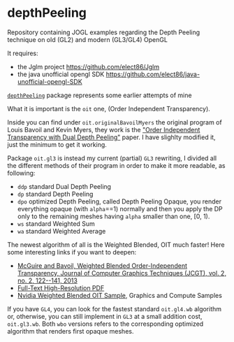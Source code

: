 depthPeeling
============

Repository containing JOGL examples regarding the Depth Peeling technique on old (GL2) and modern (GL3/GL4) OpenGL

It requires:

- the Jglm project https://github.com/elect86/Jglm
- the java unofficial opengl SDK https://github.com/elect86/java-unofficial-opengl-SDK


[`depthPeeling`](https://github.com/elect86/depthPeeling/tree/master/DepthPeeling/src/depthPeeling) package represents some earlier attempts of mine

What it is important is the `oit` one, (Order Independent Transparency).

Inside you can find under `oit.originalBavoilMyers` the original program of Louis Bavoil and Kevin Myers, they work is the ["Order Independent Transparency with Dual Depth Peeling"](http://developer.download.nvidia.com/SDK/10/opengl/src/dual_depth_peeling/doc/DualDepthPeeling.pdf) paper. I have slighlty modified it, just the minimum to get it working.

Package `oit.gl3` is instead my current (partial) `GL3` rewriting, I divided all the different methods of their program in order to make it more readable, as following:

- `ddp` standard Dual Depth Peeling
- `dp` standard Depth Peeling 
- `dpo` optimized Depth Peeling, called Depth Peeling Opaque, you render everything opaque (with `alpha`==1) normally and then you apply the DP only to the remaining meshes having `alpha` smaller than one, [0, 1).
- `ws` standard Weighted Sum
- `wa` standard Weighted Average

The newest algorithm of all is the Weighted Blended, OIT much faster! Here some interesting links if you want to deepen:

- [McGuire and Bavoil, Weighted Blended Order-Independent Transparency, Journal of Computer Graphics Techniques (JCGT), vol. 2, no. 2, 122--141, 2013](http://jcgt.org/published/0002/02/09/)
- [Full-Text High-Resolution PDF](http://jcgt.org/published/0002/02/09/paper.pdf)
- [Nvidia Weighted Blended OIT Sample](http://docs.nvidia.com/gameworks/content/gameworkslibrary/graphicssamples/opengl_samples/weightedblendedoitsample.htm), Graphics and Compute Samples

If you have `GL4`, you can look for the fastest standard `oit.gl4.wb` algorithm or, otherwise, you can still implement in `GL3` at a small addition cost, `oit.gl3.wb`.
Both `wbo` versions refers to the corresponding optimized algorithm that renders first opaque meshes.
